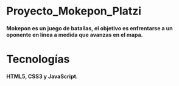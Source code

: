 # Proyecto_Mokepon_Platzi
#### Mokepon es un juego de batallas, el objetivo es enfrentarse a un oponente en línea a medida que avanzas en el mapa.

# Tecnologías
#### HTML5, CSS3 y JavaScript.
